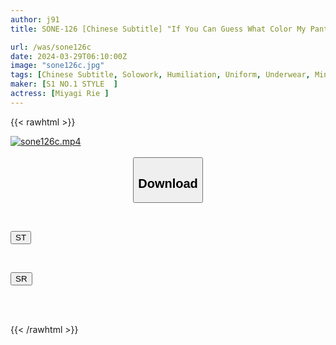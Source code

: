```yaml
---
author: j91
title: SONE-126 [Chinese Subtitle] "If You Can Guess What Color My Panties Are, I'll Do Something Naughty With You!" A Miniskirt Girl Who Is 100% Ready For Sex Without Realizing It Rie Miyagi

url: /was/sone126c
date: 2024-03-29T06:10:00Z
image: "sone126c.jpg"
tags: [Chinese Subtitle, Solowork, Humiliation, Uniform, Underwear, Mini Skirt, Huge Butt	]
maker: [S1 NO.1 STYLE  ]
actress: [Miyagi Rie ]
---
```



{{< rawhtml >}}

<div class="video" data-videoid="GPyVZkeeByC1wMj">
    <a href="javascript:;">
        <img src="/was/sone126c/sone126c.jpg" width="WIDTH" height="HEIGHT" alt="sone126c.mp4" loading="lazy">
    </a>
</div>

<script type="text/javascript" src="https://j91.asia/asset/on-demand-st.js"></script>

<br>
  <link rel="stylesheet" href="https://j91.asia/asset/bs5.css">
  
  <center>
  <button class="btn btn-primary" type="button" data-bs-toggle="collapse" data-bs-target=".multi-collapse" aria-expanded="false" aria-controls="multiCollapseExample1 multiCollapseExample2"><h2>Download</h2></button></center>
</p>
<div class="row">
  <div class="col">
    <div class="collapse multi-collapse" id="multiCollapseExample1">
      <div class="card card-body">
	      	      <br>
<div class="buttons">  
<p><a href="https://streamtape.to/v/GPyVZkeeByC1wMj" target="_blank"><button class="btn-hover color-3"><i class="fa fa-download"></i> ST</button></a></p></div>
    </div>
  </div>
</div>
  <div class="col">
    <div class="collapse multi-collapse" id="multiCollapseExample2">
      <div class="card card-body">
	      <br>
<div class="buttons">
<p><a href="https://rubystm.com/5wfz85k3cws4" target="_blank"><button class="btn-hover color-9"><i class="fa fa-download"></i> SR</button></a></p></div>
<br><br>
      </div>
    </div>
  </div>
</div>

{{< /rawhtml >}}
